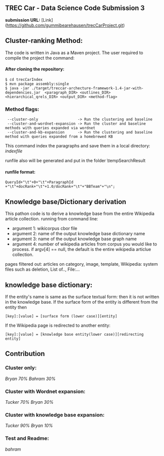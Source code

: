 ## TREC Car - Data Science Code Submission 3
**submission URL:** [Link] (https://github.com/gummibearehausen/trecCarProject.git)
## Cluster-ranking Method:

The code is written in Java as a Maven project. The user required to compile the project the command:

#### After cloning the repository:

```shell
$ cd trecCarIndex
$ mvn package assembly:single
$ java -jar ./target/treccar-archecture-framework-1.4-jar-with-dependencies.jar  <paragraph_DIR> <outlines_DIR> <hierarchical_qrels_DIR> <output_DIR> <method-flag>
```

### Method flags:
```shell
 --cluster-only                  -> Run the clustering and baseline
 --cluster-and-wordnet-expansion -> Run the cluster and baseline methods with queries expanded via wordnet
 --cluster-and-kb-expansion      -> Run the clustering and baseline method with queries expanded from a homebrewed KB
```


This command index the paragraphs and save them in a local directory:  *indexfile*

runfile also will be generated and put in the folder \tempSearchResult
#### runfile format:
```shell
QueryId+"\t"+0+"\t"+ParagraphId +"\t"+docRank+"\t"+1.0/docRank+"\t"+"BBTeam"+"\n";
```

## Knowledge base/Dictionary derivation
This pathon code is to derive a knowledge base from the entire Wikipedia article collection. running from command line:
* argument 1: wikicorpus cbor file 
* argument 2: name of the output knowledge base dictionary name 
* argument 3: name of the output knowledge base graph name 
* argument 4: number of wikipedia articles from corpus you would like to process. if argv[4] == null, the default is the entire wikipedia articlue collection.

pages filtered out: articles on category, image, template, Wikipedia: system files such as deletion, List of.., File:...

## knowledge base dictionary:
If the entity's name is same as the surface textual form: then it is not written in the knowledge base.
If the surface form of the entity is different from the entity then 
```shell
[key]:[value] = [surface form (lower case)][entity]
```
If the Wikipedia page is redirected to another entity:
```shell
[key]:[value] = [knowledge base entity(lower case)][redirecting entity]
```

## Contribution
### Cluster only:
*Bryan 70\% Bahram 30\%*
### Cluster with Wordnet expansion: 
*Tucker 70\% Bryan 30\%*
### Cluster with knowledge base expansion:
*Tucker 90\% Bryan 10\%*
### Test and Readme:
*bahram*

